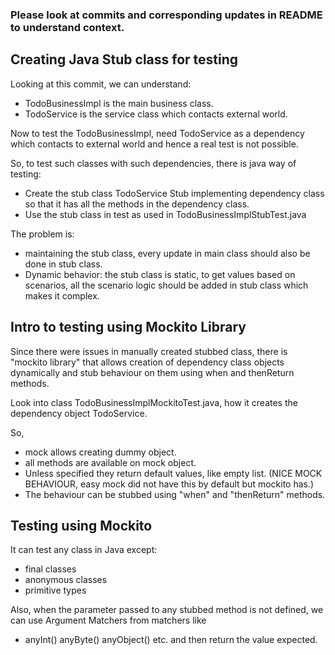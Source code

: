 ### Please look at commits and corresponding updates in README to understand context.
## Creating Java Stub class for testing

Looking at this commit, we can understand:

- TodoBusinessImpl is the main business class.
- TodoService is the service class which contacts external world.

Now to test the TodoBusinessImpl, need TodoService as a dependency
which contacts to external world and hence a real test is not possible.

So, to test such classes with such dependencies, there is java way of
testing:

- Create the stub class TodoService Stub implementing dependency class so that it has 
all the methods in the dependency class.
- Use the stub class in test as used in TodoBusinessImplStubTest.java

The problem is:
- maintaining the stub class, every update in main class should also be
 done in stub class.
- Dynamic behavior: the stub class is static, to get values based on
 scenarios, all the scenario logic should be added in stub class which makes 
 it complex.


## Intro to testing using Mockito Library

Since there were issues in manually created stubbed class, there is 
"mockito library" that allows creation of dependency class objects 
dynamically and stub behaviour on them using when and 
thenReturn methods.

Look into class TodoBusinessImplMockitoTest.java, how it creates the 
dependency object TodoService.

So, 
- mock allows creating dummy object.
- all methods are available on mock object.
- Unless specified they return default values, like empty list.
(NICE MOCK BEHAVIOUR, easy mock did not have this by default but mockito has.)
- The behaviour can be stubbed using "when" and "thenReturn" methods.


## Testing using Mockito

It can test any class in Java except:
  - final classes
  - anonymous classes
  - primitive types
  
Also, when the parameter passed to any stubbed method is not defined, 
we can use Argument Matchers from matchers like

- anyInt() anyByte() anyObject() etc. 
and then return the value expected.
